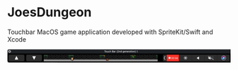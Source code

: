 # JoesDungeon
Touchbar MacOS game application developed with SpriteKit/Swift and Xcode

<img src="Promo/joes.gif"/>
